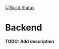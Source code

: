 [![Build Status](https://travis-ci.org/svarlet/BackStabbers.svg?branch=master)](https://travis-ci.org/svarlet/BackStabbers)

# Backend

**TODO: Add description**

